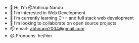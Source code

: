 - 👋 Hi, I’m @Abhirup Nandu
- 👀 I’m interested in Web Development
- 🌱 I’m currently learning C++ and full stack web development
- 💞️ I’m looking to collaborate on open source projects
- 📫 email- abhirupn2004@gmail.com 
- 😄 Pronouns: he/him
  

<!---
Abhirup-261004/Abhirup-261004 is a ✨ special ✨ repository because its `README.md` (this file) appears on your GitHub profile.
You can click the Preview link to take a look at your changes.
--->
